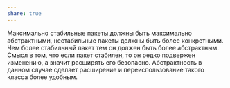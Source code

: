 ```yaml
---
share: true
---
```



Максимально стабильные пакеты должны быть максимально абстрактными, нестабильные пакеты должны быть более конкретными. Чем более стабильный пакет тем он должен быть более абстрактным.
Смысл в том, что если пакет стабилен, то он редко подвержен изменению, а значит расширять его безопасно. Абстрактность в данном случае сделает расширение и переиспользование такого класса более удобным.
